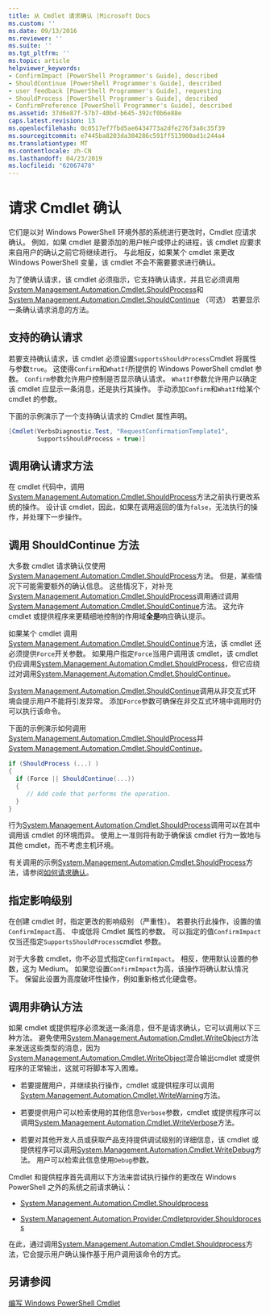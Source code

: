 ```yaml
---
title: 从 Cmdlet 请求确认 |Microsoft Docs
ms.custom: ''
ms.date: 09/13/2016
ms.reviewer: ''
ms.suite: ''
ms.tgt_pltfrm: ''
ms.topic: article
helpviewer_keywords:
- ConfirmImpact [PowerShell Programmer's Guide], described
- ShouldContinue [PowerShell Programmer's Guide], described
- user feedback [PowerShell Programmer's Guide], requesting
- ShouldProcess [PowerShell Programmer's Guide], described
- ConfirmPreference [PowerShell Programmer's Guide], described
ms.assetid: 37d6e87f-57b7-40bd-b645-392cf0b6e88e
caps.latest.revision: 13
ms.openlocfilehash: 0c0517ef7fbd5ae6434773a2dfe276f3a8c35f39
ms.sourcegitcommit: e7445ba8203da304286c591ff513900ad1c244a4
ms.translationtype: MT
ms.contentlocale: zh-CN
ms.lasthandoff: 04/23/2019
ms.locfileid: "62067478"
---
```

# <a name="requesting-confirmation-from-cmdlets"></a>请求 Cmdlet 确认

它们是以对 Windows PowerShell 环境外部的系统进行更改时，Cmdlet 应请求确认。 例如，如果 cmdlet 是要添加的用户帐户或停止的进程，该 cmdlet 应要求来自用户的确认之前它将继续进行。 与此相反，如果某个 cmdlet 来更改 Windows PowerShell 变量，该 cmdlet 不会不需要要求进行确认。

为了使确认请求，该 cmdlet 必须指示，它支持确认请求，并且它必须调用[System.Management.Automation.Cmdlet.ShouldProcess](/dotnet/api/System.Management.Automation.Cmdlet.ShouldProcess)和[System.Management.Automation.Cmdlet.ShouldContinue](/dotnet/api/System.Management.Automation.Cmdlet.ShouldContinue) （可选） 若要显示一条确认请求消息的方法。

## <a name="supporting-confirmation-requests"></a>支持的确认请求

若要支持确认请求，该 cmdlet 必须设置`SupportsShouldProcess`Cmdlet 将属性与参数`true`。 这使得`Confirm`和`WhatIf`所提供的 Windows PowerShell cmdlet 参数。 `Confirm`参数允许用户控制是否显示确认请求。 `WhatIf`参数允许用户以确定该 cmdlet 应显示一条消息，还是执行其操作。 手动添加`Confirm`和`WhatIf`给某个 cmdlet 的参数。

下面的示例演示了一个支持确认请求的 Cmdlet 属性声明。

```csharp
[Cmdlet(VerbsDiagnostic.Test, "RequestConfirmationTemplate1",
        SupportsShouldProcess = true)]
```

## <a name="calling-the-confirmation-request-methods"></a>调用确认请求方法

在 cmdlet 代码中，调用[System.Management.Automation.Cmdlet.ShouldProcess](/dotnet/api/System.Management.Automation.Cmdlet.ShouldProcess)方法之前执行更改系统的操作。 设计该 cmdlet，因此，如果在调用返回的值为`false`，无法执行的操作，并处理下一步操作。

## <a name="calling-the-shouldcontinue-method"></a>调用 ShouldContinue 方法

大多数 cmdlet 请求确认仅使用[System.Management.Automation.Cmdlet.ShouldProcess](/dotnet/api/System.Management.Automation.Cmdlet.ShouldProcess)方法。 但是，某些情况下可能需要额外的确认信息。 这些情况下，对补充[System.Management.Automation.Cmdlet.ShouldProcess](/dotnet/api/System.Management.Automation.Cmdlet.ShouldProcess)调用通过调用[System.Management.Automation.Cmdlet.ShouldContinue](/dotnet/api/System.Management.Automation.Cmdlet.ShouldContinue)方法。 这允许 cmdlet 或提供程序来更精细地控制的作用域**全是**响应确认提示。

如果某个 cmdlet 调用[System.Management.Automation.Cmdlet.ShouldContinue](/dotnet/api/System.Management.Automation.Cmdlet.ShouldContinue)方法，该 cmdlet 还必须提供`Force`开关参数。 如果用户指定`Force`当用户调用该 cmdlet，该 cmdlet 仍应调用[System.Management.Automation.Cmdlet.ShouldProcess](/dotnet/api/System.Management.Automation.Cmdlet.ShouldProcess)，但它应绕过对调用[System.Management.Automation.Cmdlet.ShouldContinue](/dotnet/api/System.Management.Automation.Cmdlet.ShouldContinue)。

[System.Management.Automation.Cmdlet.ShouldContinue](/dotnet/api/System.Management.Automation.Cmdlet.ShouldContinue)调用从非交互式环境会提示用户不能将引发异常。 添加`Force`参数可确保在非交互式环境中调用时仍可以执行该命令。

下面的示例演示如何调用[System.Management.Automation.Cmdlet.ShouldProcess](/dotnet/api/System.Management.Automation.Cmdlet.ShouldProcess)并[System.Management.Automation.Cmdlet.ShouldContinue](/dotnet/api/System.Management.Automation.Cmdlet.ShouldContinue)。

```csharp
if (ShouldProcess (...) )
{
  if (Force || ShouldContinue(...))
  {
     // Add code that performs the operation.
  }
}
```

行为[System.Management.Automation.Cmdlet.ShouldProcess](/dotnet/api/System.Management.Automation.Cmdlet.ShouldProcess)调用可以在其中调用该 cmdlet 的环境而异。 使用上一准则将有助于确保该 cmdlet 行为一致地与其他 cmdlet，而不考虑主机环境。

有关调用的示例[System.Management.Automation.Cmdlet.ShouldProcess](/dotnet/api/System.Management.Automation.Cmdlet.ShouldProcess)方法，请参阅[如何请求确认](./how-to-request-confirmations.md)。

## <a name="specify-the-impact-level"></a>指定影响级别

在创建 cmdlet 时，指定更改的影响级别 （严重性）。 若要执行此操作，设置的值`ConfirmImpact`高、 中或低将 Cmdlet 属性的参数。 可以指定的值`ConfirmImpact`仅当还指定`SupportsShouldProcess`cmdlet 参数。

对于大多数 cmdlet，你不必显式指定`ConfirmImpact`。  相反，使用默认设置的参数，这为 Medium。 如果您设置`ConfirmImpact`为高，该操作将确认默认情况下。 保留此设置为高度破坏性操作，例如重新格式化硬盘卷。

## <a name="calling-non-confirmation-methods"></a>调用非确认方法

如果 cmdlet 或提供程序必须发送一条消息，但不是请求确认，它可以调用以下三种方法。 避免使用[System.Management.Automation.Cmdlet.WriteObject](/dotnet/api/System.Management.Automation.Cmdlet.WriteObject)方法来发送这些类型的消息，因为[System.Management.Automation.Cmdlet.WriteObject](/dotnet/api/System.Management.Automation.Cmdlet.WriteObject)混合输出cmdlet 或提供程序的正常输出，这就可将脚本写入困难。

- 若要提醒用户，并继续执行操作，cmdlet 或提供程序可以调用[System.Management.Automation.Cmdlet.WriteWarning](/dotnet/api/System.Management.Automation.Cmdlet.WriteWarning)方法。

- 若要提供用户可以检索使用的其他信息`Verbose`参数，cmdlet 或提供程序可以调用[System.Management.Automation.Cmdlet.WriteVerbose](/dotnet/api/System.Management.Automation.Cmdlet.WriteVerbose)方法。

- 若要对其他开发人员或获取产品支持提供调试级别的详细信息，该 cmdlet 或提供程序可以调用[System.Management.Automation.Cmdlet.WriteDebug](/dotnet/api/System.Management.Automation.Cmdlet.WriteDebug)方法。 用户可以检索此信息使用`Debug`参数。

Cmdlet 和提供程序首先调用以下方法来尝试执行操作的更改在 Windows PowerShell 之外的系统之前请求确认：

- [System.Management.Automation.Cmdlet.Shouldprocess](/dotnet/api/System.Management.Automation.Cmdlet.ShouldProcess)

- [System.Management.Automation.Provider.Cmdletprovider.Shouldprocess](/dotnet/api/System.Management.Automation.Provider.CmdletProvider.ShouldProcess)

在此，通过调用[System.Management.Automation.Cmdlet.Shouldprocess](/dotnet/api/System.Management.Automation.Cmdlet.ShouldProcess)方法，它会提示用户确认操作基于用户调用该命令的方式。

## <a name="see-also"></a>另请参阅

[编写 Windows PowerShell Cmdlet](./writing-a-windows-powershell-cmdlet.md)
